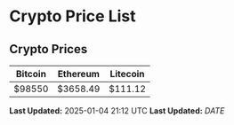 # Crypto Price List

## Crypto Prices
| Bitcoin | Ethereum | Litecoin |
| ------- | -------- | -------- |
| $98550 | $3658.49 | $111.12 |
**Last Updated:** 2025-01-04 21:12 UTC
**Last Updated:** $DATE$
